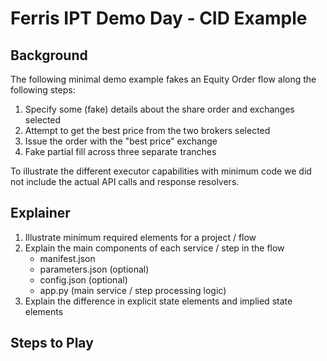 # Ferris IPT Demo Day - CID Example

## Background

The following minimal demo example fakes an Equity Order flow along the following steps:

1. Specify some (fake) details about the share order and exchanges selected
1. Attempt to get the best price from the two brokers selected
1. Issue the order with the "best price" exchange
1. Fake partial fill across three separate tranches

To illustrate the different executor capabilities with minimum code we did not include the actual API calls and response resolvers.


## Explainer

1. Illustrate minimum required elements for a project / flow
1. Explain the main components of each service / step in the flow
    - manifest.json
    - parameters.json (optional)
    - config.json (optional)
    - app.py (main service / step processing logic)
1. Explain the difference in explicit state elements and implied state elements


## Steps to Play


